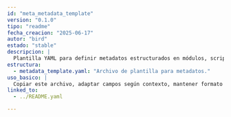 ```yaml
---
id: "meta_metadata_template"
version: "0.1.0"
tipo: "readme"
fecha_creacion: "2025-06-17"
autor: "bird"
estado: "stable"
descripcion: |
  Plantilla YAML para definir metadatos estructurados en módulos, scripts o carpetas.
estructura:
  - metadata_template.yaml: "Archivo de plantilla para metadatos."
uso_basico: |
  Copiar este archivo, adaptar campos según contexto, mantener formato homogéneo.
linked_to:
  - ../README.yaml

---
```


